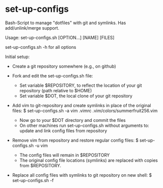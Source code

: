 set-up-configs
==============

Bash-Script to manage "dotfiles" with git and symlinks. Has add/unlink/merge support.

Usage: set-up-configs.sh [OPTION...] [NAME] [FILES]

set-up-configs.sh -h for all options

Initial setup:
 - Create a git repository somewhere (e.g., on github)
 - Fork and edit the set-up-configs.sh file:
   - Set variable $REPOSITORY, to reflect the location of your git repository
     (path relative to $HOME)
   - Set variable $DOT, the local clone of your git repository

 - Add vim to git-repository and create symlinks in place of the original files:
     $ set-up-configs.sh -a vim .vimrc .vim/colors/summerfruit256.vim
   - Now go to your $DOT directory and commit the files
   - On other machines run set-up-configs.sh without arguments to:
     update and link config files from repository

 - Remove vim from repository and restore regular config files:
   $ set-up-configs.sh -u vim
   - The config files will remain in $REPOSITORY
   - The original config file locations (symlinks) are replaced with copies from $REPOSITORY.

 - Replace all config files with symlinks to git repository on new shell:
   $ set-up-configs.sh -f
